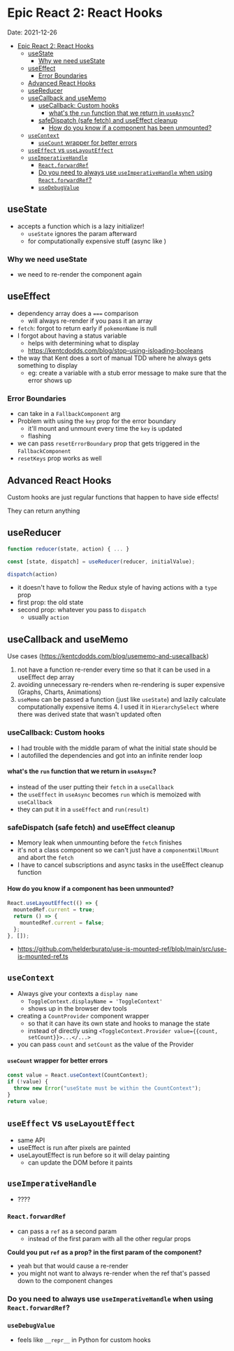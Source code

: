 # Epic React 2: React Hooks

Date: 2021-12-26

- [Epic React 2: React Hooks](#epic-react-2-react-hooks)
  - [useState](#usestate)
    - [Why we need useState](#why-we-need-usestate)
  - [useEffect](#useeffect)
    - [Error Boundaries](#error-boundaries)
  - [Advanced React Hooks](#advanced-react-hooks)
  - [useReducer](#usereducer)
  - [useCallback and useMemo](#usecallback-and-usememo)
    - [useCallback: Custom hooks](#usecallback-custom-hooks)
      - [what's the `run` function that we return in `useAsync`?](#whats-the-run-function-that-we-return-in-useasync)
    - [safeDispatch (safe fetch) and useEffect cleanup](#safedispatch-safe-fetch-and-useeffect-cleanup)
      - [How do you know if a component has been unmounted?](#how-do-you-know-if-a-component-has-been-unmounted)
  - [`useContext`](#usecontext)
      - [`useCount` wrapper for better errors](#usecount-wrapper-for-better-errors)
  - [`useEffect` vs `useLayoutEffect`](#useeffect-vs-uselayouteffect)
  - [`useImperativeHandle`](#useimperativehandle)
    - [`React.forwardRef`](#reactforwardref)
    - [Do you need to always use `useImperativeHandle` when using `React.forwardRef`?](#do-you-need-to-always-use-useimperativehandle-when-using-reactforwardref)
    - [`useDebugValue`](#usedebugvalue)

## useState

- accepts a function which is a lazy initializer!
    - `useState` ignores the param afterward
    - for computationally expensive stuff (async like )

### Why we need useState
* we need to re-render the component again

## useEffect

- dependency array does a `===` comparison
    - will always re-render if you pass it an array
- `fetch`: forgot to return early if `pokemonName` is null
- I forgot about having a status variable
  - helps with determining what to display
  - https://kentcdodds.com/blog/stop-using-isloading-booleans
- the way that Kent does a sort of manual TDD where he always gets something to display
  - eg: create a variable with a stub error message to make sure that the error shows up

### Error Boundaries

- can take in a `FallbackComponent` arg
- Problem with using the `key` prop for the error boundary
  - it'll mount and unmount every time the `key` is updated
  - flashing
- we can pass `resetErrorBoundary` prop that gets triggered in the `FallbackComponent`
- `resetKeys` prop works as well

## Advanced React Hooks

Custom hooks are just regular functions that happen to have side effects!

They can return anything

## useReducer

```js
function reducer(state, action) { ... }

const [state, dispatch] = useReducer(reducer, initialValue);

dispatch(action)
```

- it doesn't have to follow the Redux style of having actions with a `type` prop
- first prop: the old state
- second prop: whatever you pass to `dispatch`
  - usually `action`

## useCallback and useMemo

Use cases (https://kentcdodds.com/blog/usememo-and-usecallback)

1. not have a function re-render every time so that it can be used in a useEffect dep array
2. avoiding unnecessary re-renders when re-rendering is super expensive (Graphs, Charts, Animations)
3. `useMemo` can be passed a function (just like `useState`) and lazily calculate computationally expensive items
    4. I used it in `HierarchySelect` where there was derived state that wasn't updated often

### useCallback: Custom hooks

- I had trouble with the middle param of what the initial state should be
- I autofilled the dependencies and got into an infinite render loop

#### what's the `run` function that we return in `useAsync`?

- instead of the user putting their `fetch` in a `useCallback`
- the `useEffect` in `useAsync` becomes `run` which is memoized with `useCallback`
- they can put it in a `useEffect` and `run(result)`

### safeDispatch (safe fetch) and useEffect cleanup

- Memory leak when unmounting before the `fetch` finishes
- it's not a class component so we can't just have a `componentWillMount` and abort the `fetch`
- I have to cancel subscriptions and async tasks in the useEffect cleanup function

#### How do you know if a component has been unmounted?

```jsx
React.useLayoutEffect(() => {
  mountedRef.current = true;
  return () => {
    mountedRef.current = false;
  };
}, []);
```

- https://github.com/helderburato/use-is-mounted-ref/blob/main/src/use-is-mounted-ref.ts

## `useContext`

- Always give your contexts a `display name`
  - `ToggleContext.displayName = 'ToggleContext'`
  - shows up in the browser dev tools
- creating a `CountProvider` component wrapper
  - so that it can have its own state and hooks to manage the state
  - instead of directly using `<ToggleContext.Provider value={{count, setCount}}>...</...>`
- you can pass `count` and `setCount` as the value of the Provider

#### `useCount` wrapper for better errors

```js
const value = React.useContext(CountContext);
if (!value) {
  throw new Error("useState must be within the CountContext");
}
return value;
```

## `useEffect` vs `useLayoutEffect`

- same API
- useEffect is run after pixels are painted
- useLayoutEffect is run before so it will delay painting
  - can update the DOM before it paints

## `useImperativeHandle`

- ????

### `React.forwardRef`

- can pass a `ref` as a second param
  - instead of the first param with all the other regular props

**Could you put `ref` as a prop? in the first param of the component?**

- yeah but that would cause a re-render
- you might not want to always re-render when the ref that's passed down to the component changes

### Do you need to always use `useImperativeHandle` when using `React.forwardRef`?

### `useDebugValue`

- feels like `__repr__` in Python for custom hooks

[//begin]: # "Autogenerated link references for markdown compatibility"
[public-foam/epic-react/3-react-patterns]: ../../epic-react/3-react-patterns "Epic React 3: Advanced React Patterns"
[public-foam/epic-react/1-react-fundamentals]: ../../epic-react/1-react-fundamentals "Epic React 1: React Fundamentals"
[public-foam/epic-react/epic-react]: ../../epic-react/epic-react "epic-react"
[//end]: # "Autogenerated link references"
